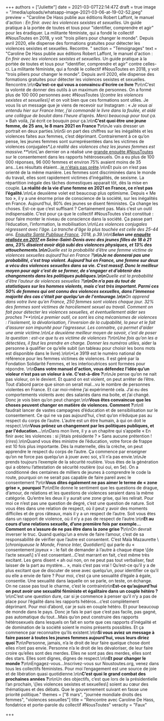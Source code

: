 +++
authors = ["Juliette"]
date = 2021-03-07T22:14:47Z
draft = true
image = "/media/uploads/whatsapp-image-2021-03-06-at-19-02-52.jpeg"
preview = "Caroline De Hass publie aux éditions Robert Laffont, le manuel d'action : _En finir. avec les violences sexistes et sexuelles_. Un guide pratique à la portée de toutes et tous pour \"identifier, comprendre et agir\" pour les éradiquer.  La militante féministe, qui a fondé le collectif #NousToutes en 2018, y voit \"trois piliers pour changer le monde\". Depuis avril 2020, elle dispense des formations gratuites pour détecter les violences sexistes et sexuelles. Recontre. "
section = "Témoignages"
text = "Caroline De Hass publie aux éditions Robert Laffont, le manuel d'action : _En finir avec les violences sexistes et sexuelles_. Un guide pratique à la portée de toutes et tous pour \"identifier, comprendre et agir\" contre celles-ci.  La militante féministe, qui a fondé le collectif #NousToutes en 2018, y voit \"trois piliers pour changer le monde\". Depuis avril 2020, elle dispense des formations gratuites pour détecter les violences sexistes et sexuelles. Rencontre.\n\n**Qu’est-ce qui vous a convaincu d’écrire ce livre ?**\n\nC’est la volonté de donner des outils à un maximum de personnes. On a formé plus de 100 000 personnes avec #NousToutes _\\[contre les violences sexistes et sexuelles\\]_ et on voit bien que ces formations sont utiles. Je vous lis un message que je viens de recevoir sur Instagram : « _Je vous ai entendu hier sur France Inter, j’ai commandé le livre dans la foulée, et aidé une collègue de boulot dans l’heure d’après. Merci beaucoup pour tout ça._ » Bah voilà, j’ai écrit ce bouquin pour ça.\n\n**C’est quoi être une jeune femme, de 25 ans, le 8 mars 2021 en France ?**\n\nJe vais dresser un portrait en deux parties.\n\nSi on part des chiffres sur les inégalités et les violences faites aux femmes, c’est déprimant. Contrairement à ce qu’on pense, les jeunes femmes sont surreprésentées dans les victimes de violences conjugales*._La réalité des violences chez les jeunes femmes est massive.**_\n\nL'an dernier on a réalisé une [grande enquête #NousToutes](https://www.francetvinfo.fr/societe/violences-faites-aux-femmes/nous-toutes/neuf-femmes-sur-dix-disent-avoir-subi-une-pression-pour-avoir-un-rapport-sexuel-selon-une-enquete-du-collectif-noustoutes_3848757.html) sur le consentement dans les rapports hétérosexuels. On a eu plus de 100 000 réponses,  96 000 femmes et environ 75% avaient moins de 35 ans...Les résultats étaient...[je n'étais pas prête](https://twitter.com/NousToutesOrg/status/1234717783449047040/photo/1).\n\nEt puis on n’est pas orienté de la même manière. Les femmes sont discriminées dans le monde du travail, elles sont rapidement victimes d’inégalités, de sexisme. La répartition inégale des tâches domestiques apparait tôt, dès la mise en couple. **La réalité de la vie d’une femme en 2021 en France, ce n’est pas l’égalité.**\n\nLe deuxième volet est beaucoup plus optimisme. Depuis « Me too », il y a une énorme prise de conscience de la société, sur les inégalités en France. Aujourd’hui, 80% des jeunes se disent féministes. Ça change les choses. Est-ce que c’est suffisant ? Certainement pas. Mais c’est un outil indispensable. C’est pour ça que le collectif #NousToutes s’est constitué : pour faire monter le niveau de conscience dans la société. Ça passe part l’éducation, l’information, la mobilisation.\n\n\\*Les violences conjugales régressent avec l'âge. La tranche d'âge la plus touchée est celle des 25-44 ans. [Enquête Santé Publique France](https://www.santepubliquefrance.fr/docs/epidemiologie-des-violences-conjugales-en-france-et-dans-les-pays-occidentaux-synthese-bibliographique-2013-mise-a-jour-en-2016), 2018, p.39.\n\n\\**Selon une [enquête réalisée en 2017](https://www.memoiretraumatique.org/assets/files/v1/Documents-pdf/CSVF_Enquete-sur-les-comportements-sexistes-et-les-violences-envers-les-jeunes-filles.pdf) en Seine-Saint-Denis avec des jeunes filles de 18 à 21 ans, 23% disaient avoir déjà subi des violences physiques, et 13% des attouchements.\n\n**Quelle est la probabilité d’être une femme victime de violences sexuelles aujourd’hui en France ?**\n\nJe ne donnerai pas une probabilité, c’est trop violent. Aujourd’hui en France, une femme sur deux a vécu des violences sexuelles dans sa vie. C’est massif. Donc le meilleur moyen pour agir c’est de se former, de s’engager et d’obtenir des changements dans les politiques publiques.\n\n**Quelle est la probabilité d’être l’auteur de violences sexuelles ?**\n\nOn n’a pas du tout de statistiques sur les hommes violents, mais c’est très important. Parmi ces 50% de femmes qui ont connu des violences sexuelles, dans l’immense majorité des cas c’était par quelqu’un de l'entourage.\n\n**On apprend dans votre livre qu’en France, 250 femmes sont violées chaque jour. 32% des femmes sont victimes de harcèlement sexuel au travail. Comment on fait pour détecter les violences sexuelles, et éventuellement aider ses proches ?**\n\nLe premier outil, ce sont les cinq mécanismes de violences : l’isolement, la dévalorisation, l’inversion de la culpabilité, la peur et le fait d’assurer son impunité pour l’agresseur. Les connaitre, ça permet d'aider une amie victime.\n\nLe deuxième meilleur moyen de savoir, c’est de poser la question : est-ce que tu es victime de violences ?\n\nUne fois qu’on les a détectées, il faut les prendre en charge. Donner les numéros utiles*, aider la personne à qualifier ce qu’elle subit (un tableau pour choisir les bons mots est disponible dans le livre).\n\n\\*Le 3919 est le numéro national de référence pour les femmes victimes de violences. Il est géré par la Fondation Solidarité Femmes, et les interlocutrices sont formées pour répondre. \n\n**Dans votre manuel d'action, vous défendez l'idée qu’un violeur n’est pas un violeur à vie. C'est-à-dire ?**\n\nJe pense qu’on ne nait pas violeur, on le devient. Et quand on est violent, on peut arrêter de l’être. Tout d’abord parce que sinon on serait mal...vu le nombre de personnes violentes en France. Et car moi-même j’ai expérimenté cela. J’ai eu des comportements violents avec des salariés dans ma boite, et j’ai changé. Donc je vois bien qu’on peut changer.\n\n**Vous êtes convaincue que les choses peuvent changer en matière de violences. Comment ?**\n\nIl faudrait lancer de vastes campagnes d’éducation et de sensibilisation sur le consentement. Ce qui ne va pas aujourd’hui, c’est qu’on n’éduque pas au respect du corps de l’autre. L’autre est un être humain, à qui on doit le respect.\n\n**Vous prônez un changement par les politiques publiques, et par l'éducation...**\n\nDans mon livre, il y a un chapitre qui s’appelle « En finir avec les violences : si j’étais présidente ? » Sans aucune prétention ! (_rires_).\n\nQuand vous êtes ministre de l’éducation, votre force de frappe est 10 fois plus importante. Dès la maternelle, dès la crèche, on peut apprendre le respect du corps de l’autre. Ça commence par enseigner qu’on ne force pas quelqu’un à jouer avec soi, s’il n’a pas envie.\n\nJe prends toujours l’exemple de la sécurité routière. Vous êtes de la génération qui a obtenu l’attestation de sécurité routière (oui oui, en 5e). On a conditionné des centaines de milliers de jeunes à comprendre le code la route, pourquoi on ne serait pas capable de faire pareil avec le consentement ?\n\n**Vous dites également ne pas aimer le terme de « zone grise », pourquoi ?**\n\nElle donne le sentiment que les questions de drague, d’amour, de relations et les questions de violences seraient dans la même catégorie. Qu’entre les deux il y aurait une zone grise, qui les relirait. Pour moi ce n’est pas une question de degré, c’est une question de nature. Soit vous êtes dans une relation de respect, où il peut y avoir des moments difficiles et de gros râteaux, mais il y a un respect de l’autre. Soit vous êtes dans un rapport de violence, où il n’y a pas de respect de l’autre.\n\n**Et au cours d’une relations sexuelle, d’une première fois par exemple…Comment on s’assure de ne pas être dans la zone grise ?**\n\nOn devrait inverser le truc. Quand quelqu’un a envie de faire l’amour, c’est de sa responsabilité de vérifier que l’autre est consentent. C’est Maïa Mazaurette \\[_chroniqueuse le Monde, France Inter, Quotidien_\\] qui parle du « consentement joyeux » : le fait de demander à l’autre à chaque étape \\[de l’acte sexuel\\] s’il est consentant…C’est marrant en fait, c’est même très excitant. Les gens disent « ah oui non, on ne peut pas tout verbaliser, faut laisser de la part au mystère… », mais c’est pas vrai ! Qu’est-ce qu’il y a de plus excitant que de discuter de sexe avec quelqu’un, pour identifier ce qu’il ou elle a envie de faire ? Pour moi, c’est ça une sexualité d’égale à égale, consentie. Une sexualité dans laquelle on se parle, on teste, on échange. On ne casse pas tout le charme, c’est le contraire\n\n**Est-ce qu’aujourd’hui on peut avoir une sexualité féministe et égalitaire dans un couple hétéro ?**\n\nC’est une question dure, car si je commence à penser qu’il n’y a pas de place pour l’égalité dans les rapports hétéros…c’est complètement déprimant. Pour moi d’abord, car je suis en couple hétéro. Et pour beaucoup de monde dans le pays. Donc je fais le pari que c’est pas facile, pas gagné, pas automatique du tout…Mais qu’on peut construire des rapports hétérosexuels dans lesquels on fait en sorte que ces rapports d’inégalité et de domination de la société soient le moins présents possibles. Et ça commence par reconnaitre qu’ils existent.\n\n**Si vous aviez un message à faire passer à toutes les jeunes femmes aujourd’hui, vous leurs diriez quoi ?**\n\nPersonne, jamais, n’a le droit de leur faire quelque chose dont elles n’ont pas envie. Personne n’a le droit de les dévaloriser, de leur faire croire qu’elles sont des merdes. Elles ne sont pas des merdes, elles sont des stars. Elles sont dignes, dignes de respect.\n\n**Et pour changer le monde ?**\n\nEngagez-vous…Inscrivez-vous sur Noustoutes.org, venez dans tous les collectifs féministes. Pour moi l’engagement est une source de joie et de libération quasi quotidienne.\n\n**C’est quoi le grand combat des prochaines années ?**\n\nUn des objectifs, c’est que lors de la présidentielle l’an prochain, \\[les violences sexistes et sexuelles\\] soient au cœur des thématiques et des débats. Que le gouvernement suivant en fasse une priorité politique."
themes = ["8 mars", "journée mondiale droits des femmes", "violences sexuelles"]
title = "Rencontre avec Caroline De Hass, fondatrice et porte-parole du collectif #NousToutes"
veracity = "Faux"

+++
